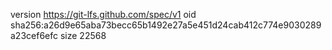 version https://git-lfs.github.com/spec/v1
oid sha256:a26d9e65aba73becc65b1492e27a5e451d24cab412c774e9030289a23cef6efc
size 22568
